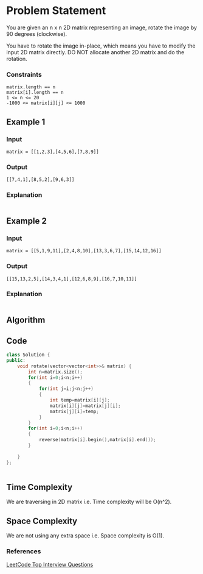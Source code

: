 # Problem Statement

You are given an n x n 2D matrix representing an image, rotate the image by 90 degrees (clockwise).

You have to rotate the image in-place, which means you have to modify the input 2D matrix directly. DO NOT allocate another 2D matrix and do the rotation.

 

### Constraints
```
matrix.length == n
matrix[i].length == n
1 <= n <= 20
-1000 <= matrix[i][j] <= 1000
```

## Example 1
### Input
```
matrix = [[1,2,3],[4,5,6],[7,8,9]]
```
### Output
```
[[7,4,1],[8,5,2],[9,6,3]]
```
### Explanation
```

```
## Example 2
### Input
```
matrix = [[5,1,9,11],[2,4,8,10],[13,3,6,7],[15,14,12,16]]
```
### Output
```
[[15,13,2,5],[14,3,4,1],[12,6,8,9],[16,7,10,11]]
```
### Explanation
```

```

## Algorithm

## Code

```C++
class Solution {
public:
    void rotate(vector<vector<int>>& matrix) {
        int n=matrix.size();
        for(int i=0;i<n;i++)
        {
            for(int j=i;j<n;j++)
            {
                int temp=matrix[i][j];
                matrix[i][j]=matrix[j][i];
                matrix[j][i]=temp;
            }
        }
        for(int i=0;i<n;i++)
        {
            reverse(matrix[i].begin(),matrix[i].end());
        }
        
    }
};
    

```
## Time Complexity
We are traversing in 2D matrix i.e. Time complexity will be O(n^2).

## Space Complexity
We are not using any extra space i.e. Space complexity is O(1).

### References
[LeetCode Top Interview Questions](https://leetcode.com/explore/featured/card/top-interview-questions-easy/92/array/770/)
